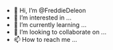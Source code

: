 - 👋 Hi, I’m @FreddieDeleon
- 👀 I’m interested in ...
- 🌱 I’m currently learning ...
- 💞️ I’m looking to collaborate on ...
- 📫 How to reach me ...

<!---
FreddieDeleon/FreddieDeleon is a ✨ special ✨ repository because its `README.md` (this file) appears on your GitHub profile.
You can click the Preview link to take a look at your changes.
--->
